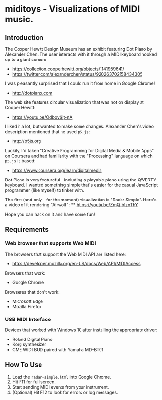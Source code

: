 # miditoys - Visualizations of MIDI music.

## Introduction

The Cooper Hewitt Design Museum has an exhibit featuring Dot Piano by Alexander Chen.  The user interacts with it through a MIDI keyboard hooked up to a giant screen:
* https://collection.cooperhewitt.org/objects/1141959641/
* https://twitter.com/alexanderchen/status/920263702158434305

I was pleasantly surprised that I could run it from home in Google Chrome!
* http://dotpiano.com

The web site features circular visualization that was not on display at Cooper Hewitt:
* https://youtu.be/OdbovGjt-nA

I liked it a lot, but wanted to make some changes.  Alexander Chen's video description mentioned that he used `p5.js`:
* http://p5js.org

Luckily, I'd taken "Creative Programming for Digital Media & Mobile Apps" on Coursera and had familiarity with the "Processing" language on which `p5.js` is based:
* https://www.coursera.org/learn/digitalmedia

Dot Piano is very featureful - including a playable piano using the QWERTY keyboard.  I wanted something simple that's easier for the casual JavaScript programmer (like myself) to tinker with.

The first (and only - for the moment) visualization is "Radar Simple".  Here's a video of it rendering "Airwolf":
** https://youtu.be/ZmQ-blznThY

Hope you can hack on it and have some fun!

## Requirements

### Web browser that supports Web MIDI 
The browsers that support the Web MIDI API are listed here:
* https://developer.mozilla.org/en-US/docs/Web/API/MIDIAccess

Browsers that work:
* Google Chrome

Browseres that don't work:
* Microsoft Edge
* Mozilla Firefox

### USB MIDI Interface

Devices that worked with Windows 10 after installing the appropriate driver:
* Roland Digital Piano
* Korg synthesizer
* CME WIDI BUD paired with Yamaha MD-BT01

## How To Use

1. Load the `radar-simple.html` into Google Chrome.
2. Hit F11 for full screen.
3. Start sending MIDI events from your instrument.
4. (Optional) Hit F12 to look for errors or log messages.

